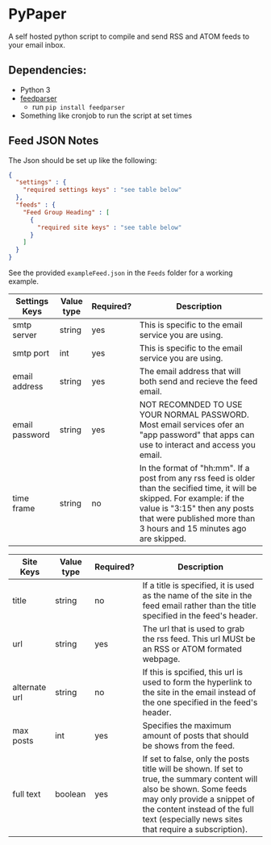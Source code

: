 # PyPaper
 
A self hosted python script to compile and send RSS and ATOM feeds to your email inbox.

## Dependencies:
- Python 3
- [feedparser](https://pypi.org/project/feedparser/)
  - run `pip install feedparser`
- Something like cronjob to run the script at set times

## Feed JSON Notes
The Json should be set up like the following:
```json
{
  "settings" : {
    "required settings keys" : "see table below"
  },
  "feeds" : {
    "Feed Group Heading" : [
      {
        "required site keys" : "see table below"
      }
    ]
  }
}
```

See the provided `exampleFeed.json` in the `Feeds` folder for a working example.

Settings Keys  | Value type | Required? | Description
---------------|------------|-----------|----------------------------------------------------
smtp server    | string     | yes       | This is specific to the email service you are using.
smtp port      | int        | yes       | This is specific to the email service you are using.
email address  | string     | yes       | The email address that will both send and recieve the feed email.
email password | string     | yes       | NOT RECOMNDED TO USE YOUR NORMAL PASSWORD. Most email services ofer an "app password" that apps can use to interact and access you email.
time frame     | string     | no        | In the format of "hh:mm". If a post from any rss feed is older than the secified time, it will be skipped. For example: if the value is "3:15" then any posts that were published more than 3 hours and 15 minutes ago are skipped.

Site Keys      | Value type | Required? | Description
---------------|------------|-----------|----------------------------------------------------
title          | string     | no        | If a title is specified, it is used as the name of the site in the feed email rather than the title specified in the feed's header.
url            | string     | yes       | The url that is used to grab the rss feed. This url MUSt be an RSS or ATOM formated webpage.
alternate url  | string     | no        | If this is spcified, this url is used to form the hyperlink to the site in the email instead of the one specified in the feed's header.
max posts      | int        | yes       | Specifies the maximum amount of posts that should be shows from the feed.
full text      | boolean    | yes       | If set to false, only the posts title will be shown. If set to true, the summary content will also be shown. Some feeds may only provide a snippet of the content instead of the full text (especially news sites that require a subscription).